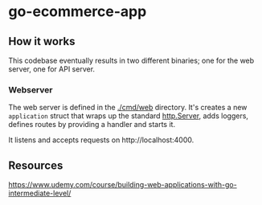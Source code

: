 # go-ecommerce-app

## How it works
This codebase eventually results in two different binaries; one for the web server, one for API server.

### Webserver
The web server is defined in the [./cmd/web](./cmd/web/main.go) directory. It's creates a new `application` struct
that wraps up the standard [http.Server](https://pkg.go.dev/net/http#Server), adds loggers, defines routes by providing
a handler and starts it.

It listens and accepts requests on http://localhost:4000.

## Resources
https://www.udemy.com/course/building-web-applications-with-go-intermediate-level/
